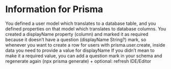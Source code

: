 # Information for Prisma
You defined a user model which translates to a database table,
and you defined properties on that model which translates
to database columns.
You created a displayName property (column) and marked it as required because it doesn’t have a question (displayName String?) mark, 
so whenever you want to create a row for users with prisma.user.create, 
inside data you need to provide a value for displayName
If you didn’t mean to make it a required value, 
you can add a question mark in your schema and regenerate again (npx prisma generate) + optional: refresh IDE/Editor